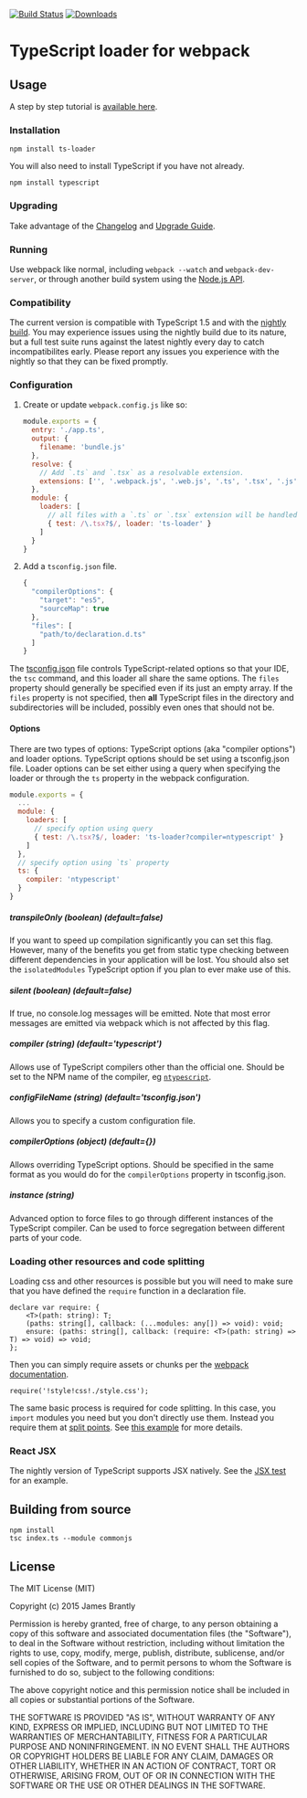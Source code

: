 [![Build Status](https://travis-ci.org/jbrantly/ts-loader.svg?branch=master)](https://travis-ci.org/jbrantly/ts-loader)
[![Downloads](http://img.shields.io/npm/dm/ts-loader.svg)](https://npmjs.org/package/ts-loader)

# TypeScript loader for webpack

## Usage

A step by step tutorial is [available here](http://www.jbrantly.com/typescript-and-webpack/).

### Installation

```
npm install ts-loader
```

You will also need to install TypeScript if you have not already.

```
npm install typescript
```

### Upgrading

Take advantage of the [Changelog](CHANGELOG.md) and [Upgrade Guide](UPGRADE.md).

### Running

Use webpack like normal, including `webpack --watch` and `webpack-dev-server`, or through another
build system using the [Node.js API](http://webpack.github.io/docs/node.js-api.html).

### Compatibility

The current version is compatible with TypeScript 1.5 and with the [nightly build](http://blogs.msdn.com/b/typescript/archive/2015/07/27/introducing-typescript-nightlies.aspx). 
You may experience issues using the nightly build due to its nature, but a full test suite runs
against the latest nightly every day to catch incompatibilites early. Please report any issues 
you experience with the nightly so that they can be fixed promptly.

### Configuration

1. Create or update `webpack.config.js` like so:

    ```javascript
    module.exports = {
      entry: './app.ts',
      output: {
        filename: 'bundle.js'
      },
      resolve: {
        // Add `.ts` and `.tsx` as a resolvable extension.
        extensions: ['', '.webpack.js', '.web.js', '.ts', '.tsx', '.js']
      },
      module: {
        loaders: [
          // all files with a `.ts` or `.tsx` extension will be handled by `ts-loader`
          { test: /\.tsx?$/, loader: 'ts-loader' }
        ]
      }
    }
    ```

2. Add a `tsconfig.json` file. <a name="tsconfig"></a>

    ```javascript
    {
      "compilerOptions": {
        "target": "es5",
        "sourceMap": true
      },
      "files": [
        "path/to/declaration.d.ts"
      ]
    }
    ```

The [tsconfig.json](https://github.com/Microsoft/TypeScript/wiki/tsconfig.json) file controls
TypeScript-related options so that your IDE, the `tsc` command, and this loader all share the 
same options. The `files` property should generally be specified even if its just an empty array.
If the `files` property is not specified, then **all** TypeScript files in the directory and
subdirectories will be included, possibly even ones that should not be.

#### Options

There are two types of options: TypeScript options (aka "compiler options") and loader options. 
TypeScript options should be set using a tsconfig.json file. Loader options can be set either 
using a query when specifying the loader or through the `ts` property in the webpack configuration.

```javascript
module.exports = {
  ...
  module: {
    loaders: [
      // specify option using query
      { test: /\.tsx?$/, loader: 'ts-loader?compiler=ntypescript' }
    ]
  },
  // specify option using `ts` property
  ts: {
    compiler: 'ntypescript'
  }
}
```

##### transpileOnly *(boolean) (default=false)*

If you want to speed up compilation significantly you can set this flag.
However, many of the benefits you get from static type checking between
different dependencies in your application will be lost. You should also
set the `isolatedModules` TypeScript option if you plan to ever make use
of this.

##### silent *(boolean) (default=false)*

If true, no console.log messages will be emitted. Note that most error
messages are emitted via webpack which is not affected by this flag.

##### compiler *(string) (default='typescript')*

Allows use of TypeScript compilers other than the official one. Should be
set to the NPM name of the compiler, eg [`ntypescript`](https://github.com/basarat/ntypescript).

##### configFileName *(string) (default='tsconfig.json')*

Allows you to specify a custom configuration file.

##### compilerOptions *(object) (default={})*

Allows overriding TypeScript options. Should be specified in the same format
as you would do for the `compilerOptions` property in tsconfig.json.

##### instance *(string)*

Advanced option to force files to go through different instances of the
TypeScript compiler. Can be used to force segregation between different parts
of your code.

### Loading other resources and code splitting

Loading css and other resources is possible but you will need to make sure that
you have defined the `require` function in a declaration file.

```
declare var require: {
    <T>(path: string): T;
    (paths: string[], callback: (...modules: any[]) => void): void;
    ensure: (paths: string[], callback: (require: <T>(path: string) => T) => void) => void;
};
```

Then you can simply require assets or chunks per the [webpack documentation](http://webpack.github.io/docs).

```
require('!style!css!./style.css');
```

The same basic process is required for code splitting. In this case, you `import` modules you need but you
don't directly use them. Instead you require them at [split points](http://webpack.github.io/docs/code-splitting.html#defining-a-split-point). 
See [this example](test/codeSplitting) for more details. 

### React JSX

The nightly version of TypeScript supports JSX natively. See the [JSX test](test/jsx) for an example.

## Building from source

```
npm install
tsc index.ts --module commonjs
```

## License

The MIT License (MIT)

Copyright (c) 2015 James Brantly

Permission is hereby granted, free of charge, to any person obtaining a copy
of this software and associated documentation files (the "Software"), to deal
in the Software without restriction, including without limitation the rights
to use, copy, modify, merge, publish, distribute, sublicense, and/or sell
copies of the Software, and to permit persons to whom the Software is
furnished to do so, subject to the following conditions:

The above copyright notice and this permission notice shall be included in all
copies or substantial portions of the Software.

THE SOFTWARE IS PROVIDED "AS IS", WITHOUT WARRANTY OF ANY KIND, EXPRESS OR
IMPLIED, INCLUDING BUT NOT LIMITED TO THE WARRANTIES OF MERCHANTABILITY,
FITNESS FOR A PARTICULAR PURPOSE AND NONINFRINGEMENT. IN NO EVENT SHALL THE
AUTHORS OR COPYRIGHT HOLDERS BE LIABLE FOR ANY CLAIM, DAMAGES OR OTHER
LIABILITY, WHETHER IN AN ACTION OF CONTRACT, TORT OR OTHERWISE, ARISING FROM,
OUT OF OR IN CONNECTION WITH THE SOFTWARE OR THE USE OR OTHER DEALINGS IN THE
SOFTWARE.

